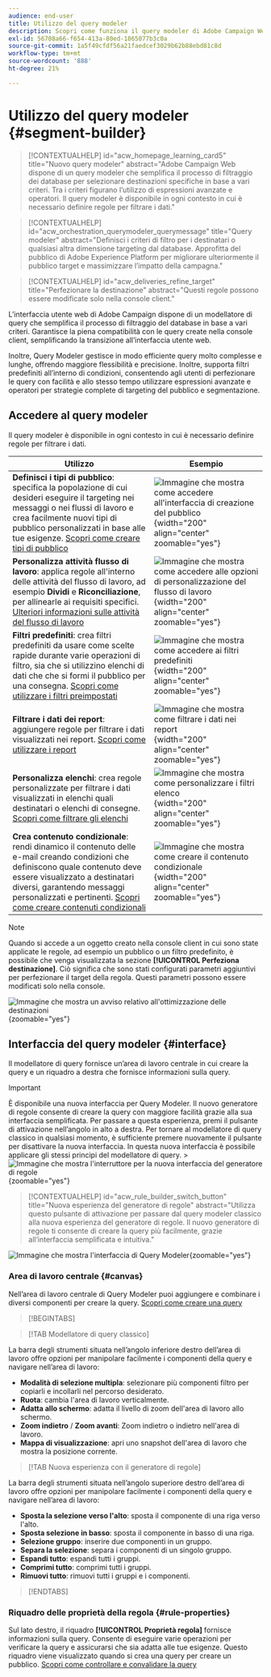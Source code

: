 ```yaml
---
audience: end-user
title: Utilizzo del query modeler
description: Scopri come funziona il query modeler di Adobe Campaign Web.
exl-id: 56708a66-f654-413a-80ed-1865077b3c0a
source-git-commit: 1a5f49cfdf56a21faedcef3029b62b88ebd81c8d
workflow-type: tm+mt
source-wordcount: '888'
ht-degree: 21%

---
```


# Utilizzo del query modeler {#segment-builder}

>[!CONTEXTUALHELP]
>id="acw_homepage_learning_card5"
>title="Nuovo query modeler"
>abstract="Adobe Campaign Web dispone di un query modeler che semplifica il processo di filtraggio dei database per selezionare destinazioni specifiche in base a vari criteri. Tra i criteri figurano l’utilizzo di espressioni avanzate e operatori. Il query modeler è disponibile in ogni contesto in cui è necessario definire regole per filtrare i dati."

>[!CONTEXTUALHELP]
>id="acw_orchestration_querymodeler_querymessage"
>title="Query modeler"
>abstract="Definisci i criteri di filtro per i destinatari o qualsiasi altra dimensione targeting dal database. Approfitta del pubblico di Adobe Experience Platform per migliorare ulteriormente il pubblico target e massimizzare l’impatto della campagna."

>[!CONTEXTUALHELP]
>id="acw_deliveries_refine_target"
>title="Perfezionare la destinazione"
>abstract="Questi regole possono essere modificate solo nella console client."

L’interfaccia utente web di Adobe Campaign dispone di un modellatore di query che semplifica il processo di filtraggio del database in base a vari criteri. Garantisce la piena compatibilità con le query create nella console client, semplificando la transizione all’interfaccia utente web.

Inoltre, Query Modeler gestisce in modo efficiente query molto complesse e lunghe, offrendo maggiore flessibilità e precisione. Inoltre, supporta filtri predefiniti all’interno di condizioni, consentendo agli utenti di perfezionare le query con facilità e allo stesso tempo utilizzare espressioni avanzate e operatori per strategie complete di targeting del pubblico e segmentazione.

## Accedere al query modeler

Il query modeler è disponibile in ogni contesto in cui è necessario definire regole per filtrare i dati.

| Utilizzo | Esempio |
|  ---  |  ---  |
| **Definisci i tipi di pubblico**: specifica la popolazione di cui desideri eseguire il targeting nei messaggi o nei flussi di lavoro e crea facilmente nuovi tipi di pubblico personalizzati in base alle tue esigenze. [Scopri come creare tipi di pubblico](../audience/one-time-audience.md) | ![Immagine che mostra come accedere all&#39;interfaccia di creazione del pubblico](assets/access-audience.png){width="200" align="center" zoomable="yes"} |
| **Personalizza attività flusso di lavoro**: applica regole all&#39;interno delle attività del flusso di lavoro, ad esempio **Dividi** e **Riconciliazione**, per allinearle ai requisiti specifici. [Ulteriori informazioni sulle attività del flusso di lavoro](../workflows/activities/about-activities.md) | ![Immagine che mostra come accedere alle opzioni di personalizzazione del flusso di lavoro](assets/access-workflow.png){width="200" align="center" zoomable="yes"} |
| **Filtri predefiniti**: crea filtri predefiniti da usare come scelte rapide durante varie operazioni di filtro, sia che si utilizzino elenchi di dati che che si formi il pubblico per una consegna. [Scopri come utilizzare i filtri preimpostati](../get-started/predefined-filters.md) | ![Immagine che mostra come accedere ai filtri predefiniti](assets/access-predefined-filter.png){width="200" align="center" zoomable="yes"} |
| **Filtrare i dati dei report**: aggiungere regole per filtrare i dati visualizzati nei report. [Scopri come utilizzare i report](../reporting/gs-reports.md) | ![Immagine che mostra come filtrare i dati nei report](assets/access-reports.png){width="200" align="center" zoomable="yes"} |
| **Personalizza elenchi**: crea regole personalizzate per filtrare i dati visualizzati in elenchi quali destinatari o elenchi di consegne. [Scopri come filtrare gli elenchi](../get-started/list-filters.md#list-built-in-filters) | ![Immagine che mostra come personalizzare i filtri elenco](assets/access-lists.png){width="200" align="center" zoomable="yes"} |
| **Crea contenuto condizionale**: rendi dinamico il contenuto delle e-mail creando condizioni che definiscono quale contenuto deve essere visualizzato a destinatari diversi, garantendo messaggi personalizzati e pertinenti. [Scopri come creare contenuti condizionali](../personalization/conditions.md) | ![Immagine che mostra come creare il contenuto condizionale](assets/conditional-content.png){width="200" align="center" zoomable="yes"} |

>[!NOTE]
>
>Quando si accede a un oggetto creato nella console client in cui sono state applicate le regole, ad esempio un pubblico o un filtro predefinito, è possibile che venga visualizzata la sezione **[!UICONTROL Perfeziona destinazione]**. Ciò significa che sono stati configurati parametri aggiuntivi per perfezionare il target della regola. Questi parametri possono essere modificati solo nella console.
>
>![Immagine che mostra un avviso relativo all&#39;ottimizzazione delle destinazioni](assets/target-warning.png){zoomable="yes"}

## Interfaccia del query modeler {#interface}

Il modellatore di query fornisce un’area di lavoro centrale in cui creare la query e un riquadro a destra che fornisce informazioni sulla query.

>[!IMPORTANT]
>
>È disponibile una nuova interfaccia per Query Modeler. Il nuovo generatore di regole consente di creare la query con maggiore facilità grazie alla sua interfaccia semplificata. Per passare a questa esperienza, premi il pulsante di attivazione nell’angolo in alto a destra. Per tornare al modellatore di query classico in qualsiasi momento, è sufficiente premere nuovamente il pulsante per disattivare la nuova interfaccia. In questa nuova interfaccia è possibile applicare gli stessi principi del modellatore di query.
>&#x200B;>![Immagine che mostra l&#39;interruttore per la nuova interfaccia del generatore di regole](assets/query-modeler-toggle.png){zoomable="yes"}


>[!CONTEXTUALHELP]
>id="acw_rule_builder_switch_button"
>title="Nuova esperienza del generatore di regole"
>abstract="Utilizza questo pulsante di attivazione per passare dal query modeler classico alla nuova esperienza del generatore di regole. Il nuovo generatore di regole ti consente di creare la query più facilmente, grazie all’interfaccia semplificata e intuitiva."

![Immagine che mostra l&#39;interfaccia di Query Modeler](assets/query-interface.png){zoomable="yes"}

### Area di lavoro centrale {#canvas}

Nell’area di lavoro centrale di Query Modeler puoi aggiungere e combinare i diversi componenti per creare la query. [Scopri come creare una query](build-query.md)

>[!BEGINTABS]

>[!TAB Modellatore di query classico]

La barra degli strumenti situata nell’angolo inferiore destro dell’area di lavoro offre opzioni per manipolare facilmente i componenti della query e navigare nell’area di lavoro:

* **Modalità di selezione multipla**: selezionare più componenti filtro per copiarli e incollarli nel percorso desiderato.
* **Ruota**: cambia l&#39;area di lavoro verticalmente.
* **Adatta allo schermo**: adatta il livello di zoom dell&#39;area di lavoro allo schermo.
* **Zoom indietro** / **Zoom avanti**: Zoom indietro o indietro nell&#39;area di lavoro.
* **Mappa di visualizzazione**: apri uno snapshot dell&#39;area di lavoro che mostra la posizione corrente.

>[!TAB Nuova esperienza con il generatore di regole]

La barra degli strumenti situata nell’angolo superiore destro dell’area di lavoro offre opzioni per manipolare facilmente i componenti della query e navigare nell’area di lavoro:

* **Sposta la selezione verso l&#39;alto**: sposta il componente di una riga verso l&#39;alto.
* **Sposta selezione in basso**: sposta il componente in basso di una riga.
* **Selezione gruppo**: inserire due componenti in un gruppo.
* **Separa la selezione**: separa i componenti di un singolo gruppo.
* **Espandi tutto**: espandi tutti i gruppi.
* **Comprimi tutto**: comprimi tutti i gruppi.
* **Rimuovi tutto**: rimuovi tutti i gruppi e i componenti.

>[!ENDTABS]

### Riquadro delle proprietà della regola {#rule-properties}

Sul lato destro, il riquadro **[!UICONTROL Proprietà regola]** fornisce informazioni sulla query. Consente di eseguire varie operazioni per verificare la query e assicurarsi che sia adatta alle tue esigenze. Questo riquadro viene visualizzato quando si crea una query per creare un pubblico. [Scopri come controllare e convalidare la query](build-query.md#check-and-validate-your-query)
